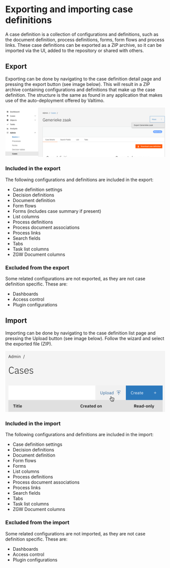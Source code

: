 # Exporting and importing case definitions

A case definition is a collection of configurations and definitions, such as the document definition, process
definitions, forms, form flows and process links. These case definitions can be exported as a ZIP archive, so it can
be imported via the UI, added to the repository or shared with others.

## Export

Exporting can be done by navigating to the case definition detail page and pressing the export button (see image below).
This will result in a ZIP archive containing configurations and definitions that make up the case definition. The
structure is the same as found in any application that makes use of the auto-deployment offered by Valtimo.

![Exporting a case definition](img/export-case-definition.png)

### Included in the export

The following configurations and definitions are included in the export:
- Case definition settings
- Decision definitions
- Document definition
- Form flows
- Forms (includes case summary if present)
- List columns
- Process definitions
- Process document associations
- Process links
- Search fields
- Tabs
- Task list columns
- ZGW Document columns

### Excluded from the export

Some related configurations are not exported, as they are not case definition specific. These are:
- Dashboards
- Access control
- Plugin configurations

## Import

Importing can be done by navigating to the case definition list page and pressing the Upload button (see image below).
Follow the wizard and select the exported file (ZIP).

![Uploading an export file](img/import-case.png)

### Included in the import

The following configurations and definitions are included in the import:
- Case definition settings
- Decision definitions
- Document definition
- Form flows
- Forms
- List columns
- Process definitions
- Process document associations
- Process links
- Search fields
- Tabs
- Task list columns
- ZGW Document columns

### Excluded from the import

Some related configurations are not imported, as they are not case definition specific. These are:
- Dashboards
- Access control
- Plugin configurations
